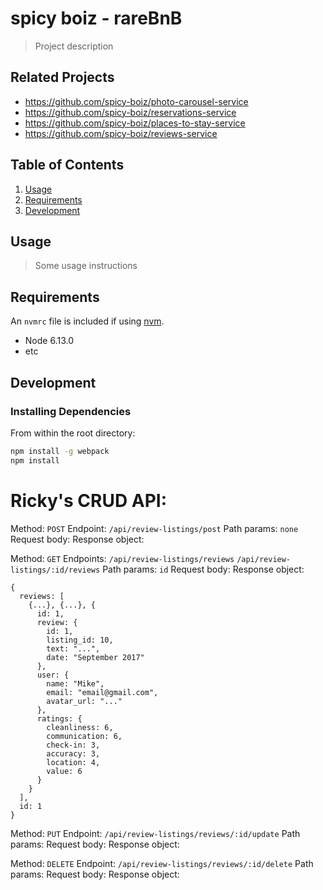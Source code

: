 # spicy boiz - rareBnB

> Project description

## Related Projects

  - https://github.com/spicy-boiz/photo-carousel-service
  - https://github.com/spicy-boiz/reservations-service
  - https://github.com/spicy-boiz/places-to-stay-service
  - https://github.com/spicy-boiz/reviews-service

## Table of Contents

1. [Usage](#Usage)
1. [Requirements](#requirements)
1. [Development](#development)

## Usage

> Some usage instructions

## Requirements

An `nvmrc` file is included if using [nvm](https://github.com/creationix/nvm).

- Node 6.13.0
- etc

## Development

### Installing Dependencies

From within the root directory:

```sh
npm install -g webpack
npm install
```


# Ricky's CRUD API:

Method:
`POST`
Endpoint:
`/api/review-listings/post`
Path params:
`none`
Request body:
Response object:

Method:
`GET`
Endpoints:
`/api/review-listings/reviews`
`/api/review-listings/:id/reviews`
Path params:
`id`
Request body:
Response object:
```
{
  reviews: [
    {...}, {...}, {
      id: 1,
      review: {
        id: 1,
        listing_id: 10,
        text: "...",
        date: "September 2017"
      },
      user: {
        name: "Mike",
        email: "email@gmail.com",
        avatar_url: "..."
      },
      ratings: {
        cleanliness: 6,
        communication: 6,
        check-in: 3,
        accuracy: 3,
        location: 4,
        value: 6
      }
    }
  ],
  id: 1
}
```

Method:
`PUT`
Endpoint: 
`/api/review-listings/reviews/:id/update`
Path params:
Request body:
Response object:

Method:
`DELETE`
Endpoint: 
`/api/review-listings/reviews/:id/delete`
Path params:
Request body:
Response object: